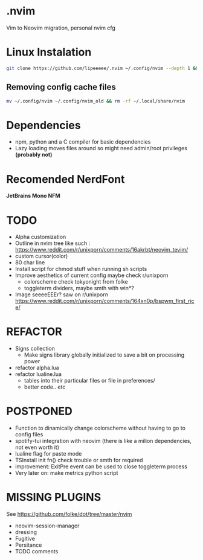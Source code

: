 # .nvim
Vim to Neovim migration, personal nvim cfg

# Linux Instalation
```bash
git clone https://github.com/lipeeeee/.nvim ~/.config/nvim --depth 1 && nvim
```

## Removing config cache files
```bash
mv ~/.config/nvim ~/.config/nvim_old && rm -rf ~/.local/share/nvim
```

# Dependencies
- npm, python and a C compiler for basic dependencies
- Lazy loading moves files around so might need admin/root privileges **(probably not)**

# Recomended NerdFont
**JetBrains Mono NFM**

# TODO 
- Alpha customization
- Outline in nvim tree like such : https://www.reddit.com/r/unixporn/comments/16akrbt/neovim_tevim/
- custom cursor(color)
- 80 char line
- Install script for chmod stuff when running sh scripts
- Improve aesthetics of current config maybe check r/unixporn
    - colorscheme check tokyonight from folke
    - toggleterm dividers, maybe smth with win*?
- Image seeeeEEEr? saw on r/unixporn https://www.reddit.com/r/unixporn/comments/164xn0p/bspwm_first_rice/

# REFACTOR
- Signs collection
    - Make signs library globally initialized to save a bit on processing power
- refactor alpha.lua
- refactor lualine.lua 
    - tables into their particular files or file in preferences/
    - better code.. etc

# POSTPONED
- Function to dinamically change colorscheme without having to go to config files
- spotify-tui integration with neovim (there is like a milion dependencies, not even worth it)
- lualine flag for paste mode 
- TSInstall init fn() check trouble or smth for required
- improvement: ExitPre event can be used to close toggleterm process 
- Very later on: make metrics python script

# MISSING PLUGINS
See https://github.com/folke/dot/tree/master/nvim

- neovim-session-manager
- dressing
- Fugitive
- Persitance
- TODO comments

